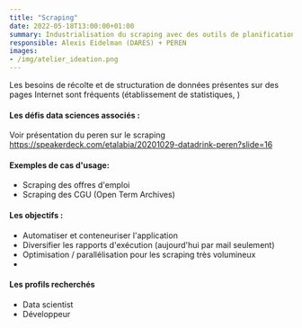```yaml
---
title: "Scraping"
date: 2022-05-18T13:00:00+01:00
summary: Industrialisation du scraping avec des outils de planifications de tâche, de cloud et de base de données.
responsible: Alexis Eidelman (DARES) + PEREN
images: 
- /img/atelier_ideation.png
---
```


Les besoins de récolte et de structuration de données présentes sur des pages Internet sont fréquents (établissement de statistiques, )


#### Les défis data sciences associés :

Voir présentation du peren sur le scraping https://speakerdeck.com/etalabia/20201029-datadrink-peren?slide=16 

#### Exemples de cas d'usage:
* Scraping des offres d'emploi
* Scraping des CGU (Open Term Archives)


#### Les objectifs :
* Automatiser et conteneuriser l'application 
* Diversifier les rapports d'exécution (aujourd'hui par mail seulement)
* Optimisation / parallélisation pour les scraping très volumineux
* 
#### Les profils recherchés
* Data scientist 
* Développeur

